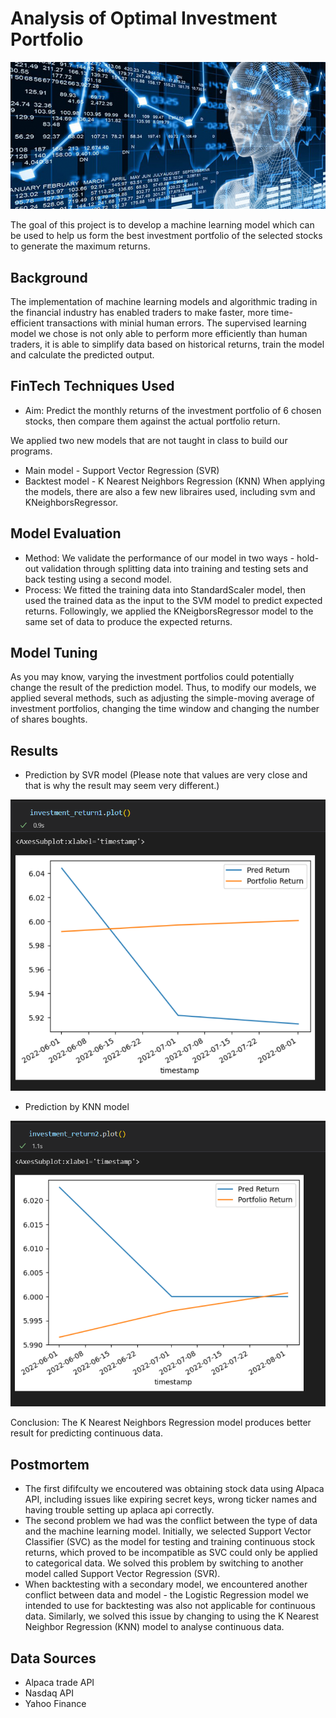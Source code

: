 # Analysis of Optimal Investment Portfolio 
![AI-Stock-750x350.png](./Result_Photos/AI-Stock-750x350.png)

The goal of this project is to develop a machine learning model which can be used to help us form the best investment portfolio of the selected stocks to generate the maximum returns.
## Background 
The implementation of machine learning models and algorithmic trading in the financial industry has enabled traders to make faster, more time-efficient transactions with minial human errors. The supervised learning model we chose is not only able to perform more efficiently than human traders, it is able to simplify data based on historical returns, train the model and calculate the predicted output.
## FinTech Techniques Used 
- Aim: Predict the monthly returns of the investment portfolio of 6 chosen stocks, then compare them against the actual portfolio return.

We applied two new models that are not taught in class to build our programs.
- Main model - Support Vector Regression (SVR)
- Backtest model - K Nearest Neighbors Regression (KNN)
When applying the models, there are also a few new libraires used, including svm and KNeighborsRegressor.
## Model Evaluation
- Method:
We validate the performance of our model in two ways - hold-out validation through splitting data into training and testing sets and back testing using a second model.
- Process: 
We fitted the training data into StandardScaler model, then used the trained data as the input to the SVM model to predict expected returns. Followingly, we applied the KNeigborsRegressor model to the same set of data to produce the expected returns.
## Model Tuning
As you may know, varying the investment portfolios could potentially change the result of the prediction model. Thus, to modify our models, we applied several methods, such as adjusting the simple-moving average of investment portfolios, changing the time window and changing the number of shares boughts.

## Results
- Prediction by SVR model
(Please note that values are very close and that is why the result may seem very different.)

![SVM-SVR_Prediction_Result_Plot.PNG](./Result_Photos/SVM-SVR_Prediction_Result_Plot.PNG)

- Prediction by KNN model

![Neighbors_Prediction_Result_Plot.PNG](./Result_Photos/Neighbors_Prediction_Result_Plot.PNG)

Conclusion: The K Nearest Neighbors Regression model produces better result for predicting continuous data.
## Postmortem 
- The first dififculty we encoutered was obtaining stock data using Alpaca API, including issues like expiring secret keys, wrong ticker names and having trouble setting up aplaca api correctly.
- The second problem we had was the conflict between the type of data and the machine learning model. Initially, we selected Support Vector Classifier (SVC) as the model for testing and training continuous stock returns, which proved to be incompatible as SVC could only be applied to categorical data. We solved this problem by switching to another model called Support Vector Regression (SVR).
- When backtesting with a secondary model, we encountered another conflict between data and model - the Logistic Regression model we intended to use for backtesting was also not applicable for continuous data. Similarly, we solved this issue by changing to using the K Nearest Neighbor Regression (KNN) model to analyse continuous data.
## Data Sources
 - Alpaca trade API
 - Nasdaq API 
 - Yahoo Finance
